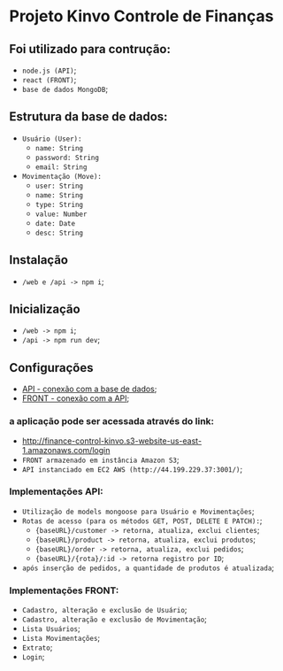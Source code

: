# Projeto Kinvo Controle de Finanças

## Foi utilizado para contrução:
- `node.js (API)`;
- `react (FRONT)`;
- `base de dados MongoDB`;

## Estrutura da base de dados:
- `Usuário (User):`
    - `name: String`
    - `password: String`
    - `email: String`
- `Movimentação (Move):`
    - `user: String`
    - `name: String`
    - `type: String`
    - `value: Number`
    - `date: Date`
    - `desc: String`

## Instalação
- `/web e /api -> npm i`;

## Inicialização
- `/web -> npm i`;
- `/api -> npm run dev`;

## Configurações
- [API - conexão com a base de dados](https://github.com/rtof83/finance-control/blob/main/api/database/conn.js);
- [FRONT - conexão com a API](https://github.com/rtof83/finance-control/blob/main/web/src/api.js);

### a aplicação pode ser acessada através do link:
- http://finance-control-kinvo.s3-website-us-east-1.amazonaws.com/login
- `FRONT armazenado em instância Amazon S3`;
- `API instanciado em EC2 AWS (http://44.199.229.37:3001/)`;

### Implementações API:
- `Utilização de models mongoose para Usuário e Movimentações`;
- `Rotas de acesso (para os métodos GET, POST, DELETE E PATCH):`;
    - `{baseURL}/customer -> retorna, atualiza, exclui clientes`;
    - `{baseURL}/product -> retorna, atualiza, exclui produtos`;
    - `{baseURL}/order -> retorna, atualiza, exclui pedidos`;
    - `{baseURL}/{rota}/:id -> retorna registro por ID`;
- `após inserção de pedidos, a quantidade de produtos é atualizada`;

### Implementações FRONT:
- `Cadastro, alteração e exclusão de Usuário`;
- `Cadastro, alteração e exclusão de Movimentação`;
- `Lista Usuários`;
- `Lista Movimentações`;
- `Extrato`;
- `Login`;

